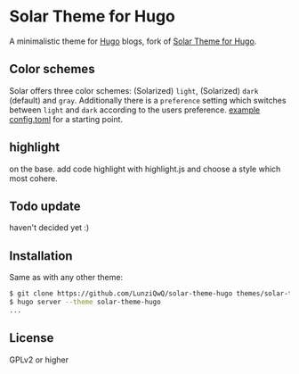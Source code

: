 # Solar Theme for Hugo

A minimalistic theme for [Hugo](https://gohugo.io/) blogs, fork of
[Solar Theme for Hugo](https://github.com/bake/solar-theme-hugo).

## Color schemes

Solar offers three color schemes: (Solarized) `light`, (Solarized) `dark`
(default) and `gray`. Additionally there is a `preference` setting which
switches between `light` and `dark` according to the users preference.
[example config.toml](exampleSite/config.toml) for a starting point.

## highlight
on the base. add code highlight with highlight.js and choose a style which most cohere.

## Todo update 
haven't decided yet :)

## Installation

Same as with any other theme:

```bash
$ git clone https://github.com/LunziQwQ/solar-theme-hugo themes/solar-theme-hugo
$ hugo server --theme solar-theme-hugo
...
```

## License

GPLv2 or higher
